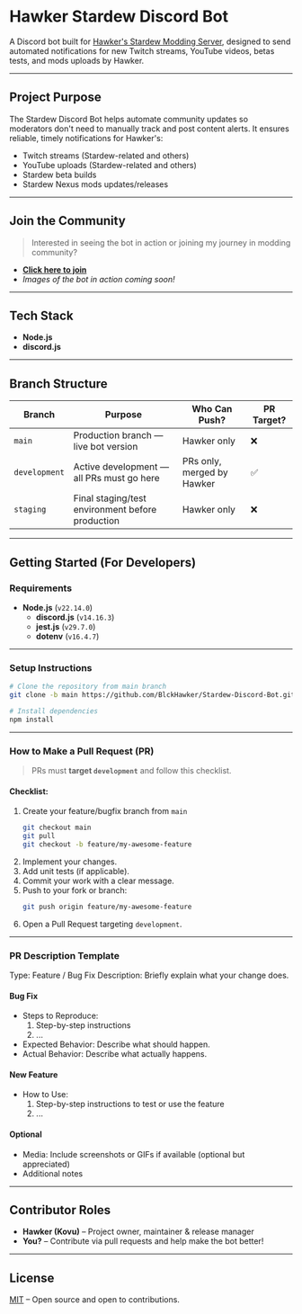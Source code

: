 # Hawker Stardew Discord Bot

A Discord bot built for [Hawker's Stardew Modding Server](https://discord.gg/mthtsCYy6d), designed to send automated notifications for new Twitch streams, YouTube videos, betas tests, and mods uploads by Hawker.

---

## Project Purpose

The Stardew Discord Bot helps automate community updates so moderators don't need to manually track and post content alerts. It ensures reliable, timely notifications for Hawker's:

- Twitch streams (Stardew-related and others)
- YouTube uploads (Stardew-related and others)
- Stardew beta builds
- Stardew Nexus mods updates/releases

---

## Join the Community

> Interested in seeing the bot in action or joining my journey in modding community?

- **[Click here to join](https://discord.gg/mthtsCYy6d)**  
- _Images of the bot in action coming soon!_

---

## Tech Stack

- **Node.js**
- **discord.js**
---

## Branch Structure

| Branch     | Purpose                                         | Who Can Push?   | PR Target? |
|------------|--------------------------------------------------|------------------|------------|
| `main`     | Production branch — live bot version             | Hawker only      | ❌   |
| `development` | Active development — all PRs must go here        | PRs only, merged by Hawker | ✅  |
| `staging`  | Final staging/test environment before production | Hawker only      | ❌   |

---

## Getting Started (For Developers)

### Requirements

- **Node.js** (`v22.14.0`)
   - **discord.js** (`v14.16.3`)
   - **jest.js**  (`v29.7.0`)
   - **dotenv** (`v16.4.7`)

---

### Setup Instructions

```bash
# Clone the repository from main branch
git clone -b main https://github.com/BlckHawker/Stardew-Discord-Bot.git

# Install dependencies
npm install
```

---

### How to Make a Pull Request (PR)

> PRs must **target `development`** and follow this checklist.

#### Checklist:
1. Create your feature/bugfix branch from `main`
    ```bash
    git checkout main
    git pull
    git checkout -b feature/my-awesome-feature
    ```
2. Implement your changes.
3. Add unit tests (if applicable).
4. Commit your work with a clear message.
5. Push to your fork or branch:
    ```bash
    git push origin feature/my-awesome-feature
    ```
6. Open a Pull Request targeting `development`.
---

### PR Description Template

Type: Feature / Bug Fix
Description: Briefly explain what your change does.

#### Bug Fix

- Steps to Reproduce:
   1. Step-by-step instructions
   2. ...
- Expected Behavior: Describe what should happen.
- Actual Behavior: Describe what actually happens.

#### New Feature

- How to Use:
   1. Step-by-step instructions to test or use the feature
   2. ...

#### Optional
- Media: Include screenshots or GIFs if available (optional but appreciated)
- Additional notes
---

## Contributor Roles

- **Hawker (Kovu)** – Project owner, maintainer & release manager  
- **You?** – Contribute via pull requests and help make the bot better!

---

## License

[MIT](https://github.com/BlckHawker/Stardew-Discord-Bot/blob/master/LICENSE) – Open source and open to contributions.
